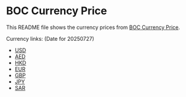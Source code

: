 # BOC Currency Price

This README file shows the currency prices from [BOC Currency Price](https://www.boc.cn/sourcedb/whpj/).

Currency links: (Date for 20250727)

- [USD](https://bocurrencyprice.techina.science/BOC_CURRENCY_PRICE/USD/20250727.json)
- [AED](https://bocurrencyprice.techina.science/BOC_CURRENCY_PRICE/AED/20250727.json)
- [HKD](https://bocurrencyprice.techina.science/BOC_CURRENCY_PRICE/HKD/20250727.json)
- [EUR](https://bocurrencyprice.techina.science/BOC_CURRENCY_PRICE/EUR/20250727.json)
- [GBP](https://bocurrencyprice.techina.science/BOC_CURRENCY_PRICE/GBP/20250727.json)
- [JPY](https://bocurrencyprice.techina.science/BOC_CURRENCY_PRICE/JPY/20250727.json)
- [SAR](https://bocurrencyprice.techina.science/BOC_CURRENCY_PRICE/SAR/20250727.json)

